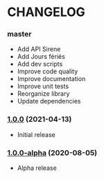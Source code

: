 CHANGELOG
=========

### master

- Add API Sirene
- Add Jours fériés
- Add dev scripts
- Improve code quality
- Improve documentation
- Improve unit tests
- Reorganize library
- Update dependencies

### [1.0.0](https://github.com/webeweb/gouv-api-library/tree/v1.0.0) (2021-04-13)

- Initial release

### [1.0.0-alpha](https://github.com/webeweb/gouv-api-library/tree/v1.0.0-alpha) (2020-08-05)

- Alpha release
